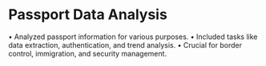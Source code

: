 # Passport Data Analysis

• Analyzed passport information for various purposes.
• Included tasks like data extraction, authentication, and trend analysis.
• Crucial for border control, immigration, and security management.
